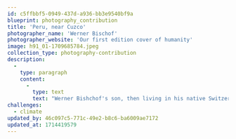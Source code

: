 ```yaml
---
id: c5ffbbf5-0949-437d-a936-bb3e9540bf9a
blueprint: photography_contribution
title: 'Peru, near Cuzco'
photographer_name: 'Werner Bischof'
photographer_website: 'Our first edition cover of humanity'
image: h91_01-1709685784.jpeg
collection_type: photography-contribution
description:
  -
    type: paragraph
    content:
      -
        type: text
        text: "Werner Bishchof's son, then living in his native Switzerland, told THI that he was proud and delighted that we had chosen his dad's shot of the Peruvian boy for the first cover of humanity  --  after a search that included two days of going through thousands of files at Magnum Photos in New York City. For us, it was the perfect combination for our watch words:  youth, travel, optimism, independence...and an innately positive feeling about the journey and the moment. We printed it without overlay."
challenges:
  - climate
updated_by: 46c097c5-771c-49e2-b8c6-ba6009ae7172
updated_at: 1714419579
---
```

